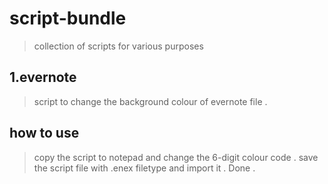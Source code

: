 # script-bundle
>collection of scripts for various purposes

## 1.evernote
>script to change the background colour of evernote file . 

## how to use 
>copy the script to notepad and change the 6-digit colour code . save the script file with .enex filetype and import it . Done .
